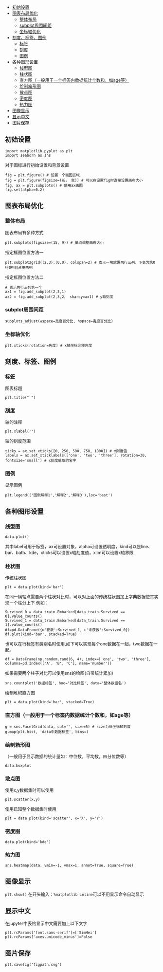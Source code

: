 <!-- TOC -->

- [初始设置](#初始设置)
- [图表布局优化](#图表布局优化)
    - [整体布局](#整体布局)
    - [subplot周围间距](#subplot周围间距)
    - [坐标轴优化](#坐标轴优化)
- [刻度、标签、图例](#刻度标签图例)
    - [标签](#标签)
    - [刻度](#刻度)
    - [图例](#图例)
- [各种图形设置](#各种图形设置)
    - [线型图](#线型图)
    - [柱状图](#柱状图)
    - [直方图（一般用于一个标签内数据统计个数和，如age等）](#直方图一般用于一个标签内数据统计个数和如age等)
    - [绘制箱形图](#绘制箱形图)
    - [散点图](#散点图)
    - [密度图](#密度图)
    - [热力图](#热力图)
- [图像显示](#图像显示)
- [显示中文](#显示中文)
- [图片保存](#图片保存)

<!-- /TOC -->

## 初始设置
```
import matplotlib.pyplot as plt
import seaborn as sns
```

对于图标进行初始设置和背景设置
```
fig = plt.figure() # 设置一个画图区域
fig = plt.figure(figsize=(长， 宽)) # 可以在设置fig时直接设置画布大小
fig, ax = plt.subplots() # 使用ax画图
fig.set(alpha=0.2)
```

## 图表布局优化
### 整体布局
图表布局有多种方式
```
plt.subplots(figsize=(15, 9)) # 单纯调整画布大小
```
指定框图位置方法一
```
plt.subplot2grid((2,3),(0,0), colspan=2) # 表示一块放置两行三列，下表为第0行0列且占用两列
```
指定框图位置方法二
```
# 表示两行三列第一个
ax1 = fig.add_subplot(2,3,1)
ax2 = fig.add_subplot(2,3,2， sharey=ax1) # y轴刻度
```
### subplot周围间距
```
subplots_adjust(wspace=宽度百分比, hspace=高度百分比)
```
### 坐标轴优化
```
plt.xticks(rotation=角度) # x轴坐标注释角度
```

## 刻度、标签、图例
### 标签 
图表标题
```
plt.title(" ")
```
### 刻度 
轴的注释
```
plt.xlabel('')
```
轴的刻度范围
```
ticks = ax.set_xticks([0, 250, 500, 750, 1000]) # x刻度值
labels = ax.set_xticklabels(['one', 'two', 'three'], rotation=30, fontsize='small') # x刻度值取的名字
```

### 图例
显示图例
```
plt.legend(('图例解释1','解释2','解释3'),loc='best')
```

## 各种图形设置
### 线型图
```
data.plot()
```
其中label可用于标签，ax可设置对象，alpha可设置透明度，kind可以是line、bar、bath、kde，xticks可以设置x轴刻度值，xlim可以设置x轴界限
### 柱状图
传统柱状图
```
plt = data.plot(kind='bar') 
```
在同一横轴点需要两个柱状对比时，可以对上面的传统柱状图加上字典数据使其实现一个柱分上下
例如：
```
Survived_0 = data_train.Embarked[data_train.Survived == 0].value_counts()
Survived_1 = data_train.Embarked[data_train.Survived == 1].value_counts()
df=pd.DataFrame({u'获救':Survived_1, u'未获救':Survived_0})
df.plot(kind='bar', stacked=True)
```
也可以在行标签有类别名时使用,如下可以实现每个one数据在一起，two数据在一起。
```
df = DataFrame(np.random.rand(6, 4), index=['one', 'two', 'three'], columns=pd.Index(['A', 'B', 'C'], name='number'))
```
如果需要两个柱子对比可以使用sns的绘图(自带统计累加)
```
sns.countplot('数据标签', hue='对比标签', data='整体数据名')
```
绘制堆积直方图
```
plt = data.plot(kind='bar', stacked=True)
```

### 直方图（一般用于一个标签内数据统计个数和，如age等）
```
g = sns.FacetGrid(data, col='', size=5) # size为纵坐标轴刻度
g.map(plt.hist, 'data中数据标签', bins=)
```

### 绘制箱形图
（一般用于显示数据的统计量如：中位数，平均数，四分位数等）
```
data.boxplot
```

### 散点图
使用x,y数据集时可以使用
```
plt.scatter(x,y)
```
使用已知整个数据集时使用
```
plt = data.plot(kind='scatter', x='X', y='Y')
```

### 密度图
```
data.plot(kind='kde')
```

### 热力图
```
sns.heatmap(data, vmin=-1, vmax=1, annot=True, square=True)
```

## 图像显示
`plt.show()`
在开头输入：`%matplotlib inline`可以不用显示命令自动显示

## 显示中文
在jupyter中表格显示中文需要加上以下文字
```
plt.rcParams['font.sans-serif']=['SimHei']
plt.rcParams['axes.unicode_minus']=False
```

## 图片保存
```
plt.savefig('figpath.svg')
```